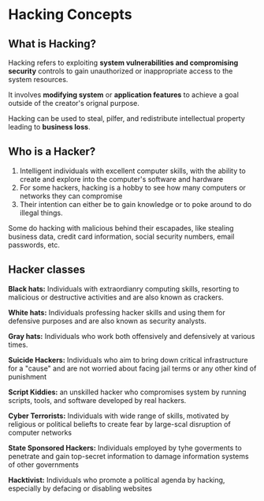 # Hacking Concepts

## What is Hacking?

Hacking refers to exploiting **system vulnerabilities and compromising security** controls to gain unauthorized or inappropriate access to the system resources.

It involves **modifying system** or **application features** to achieve a goal outside of the creator's orignal purpose.

Hacking can be used to steal, pilfer, and redistribute intellectual property leading to **business loss**.

## Who is a Hacker?

1. Intelligent individuals with excellent computer skills, with the ability to create and explore into the computer's software and hardware
2. For some hackers, hacking is a hobby to see how many computers or networks they can compromise
3. Their intention can either be to gain knowledge or to poke around to do illegal things.

Some do hacking with malicious behind their escapades, like stealing business data, credit card information, social security numbers, email passwords, etc.

## Hacker classes

**Black hats:** Individuals with extraordianry computing skills, resorting to malicious or destructive activities and are also known as crackers.

**White hats:** Individuals professing hacker skills and using them for defensive purposes and are also known as security analysts.

**Gray hats:** Individuals who work both offensively and defensively at various times.

**Suicide Hackers:** Individuals who aim to bring down critical infrastructure for a "cause" and are not worried about facing jail terms or any other kind of punishment

**Script Kiddies:** an unskilled hacker who compromises system by running scripts, tools, and software developed by real hackers.

**Cyber Terrorists:** Individuals with wide range of skills, motivated by religious or political beliefts to create fear by large-scal disruption of computer networks

**State Sponsored Hackers:** Individuals employed by tyhe goverments to penetrate and gain top-secret information to damage information systems of other governments

**Hacktivist:** Individuals who promote a political agenda by hacking, especially by defacing or disabling websites